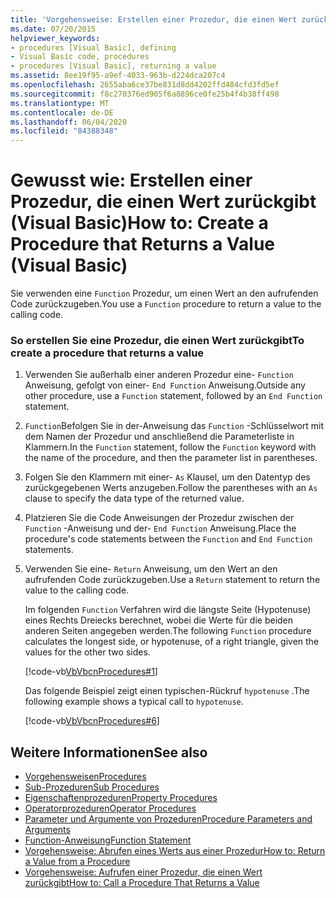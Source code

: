 ```yaml
---
title: 'Vorgehensweise: Erstellen einer Prozedur, die einen Wert zurückgibt'
ms.date: 07/20/2015
helpviewer_keywords:
- procedures [Visual Basic], defining
- Visual Basic code, procedures
- procedures [Visual Basic], returning a value
ms.assetid: 8ee19f95-a9ef-4033-963b-d224dca207c4
ms.openlocfilehash: 2655aba6ce37be831d8dd4202ffd484cfd3fd5ef
ms.sourcegitcommit: f8c270376ed905f6a8896ce0fe25b4f4b38ff498
ms.translationtype: MT
ms.contentlocale: de-DE
ms.lasthandoff: 06/04/2020
ms.locfileid: "84388348"
---
```

# <a name="how-to-create-a-procedure-that-returns-a-value-visual-basic"></a><span data-ttu-id="a46e9-102">Gewusst wie: Erstellen einer Prozedur, die einen Wert zurückgibt (Visual Basic)</span><span class="sxs-lookup"><span data-stu-id="a46e9-102">How to: Create a Procedure that Returns a Value (Visual Basic)</span></span>
<span data-ttu-id="a46e9-103">Sie verwenden eine `Function` Prozedur, um einen Wert an den aufrufenden Code zurückzugeben.</span><span class="sxs-lookup"><span data-stu-id="a46e9-103">You use a `Function` procedure to return a value to the calling code.</span></span>  
  
### <a name="to-create-a-procedure-that-returns-a-value"></a><span data-ttu-id="a46e9-104">So erstellen Sie eine Prozedur, die einen Wert zurückgibt</span><span class="sxs-lookup"><span data-stu-id="a46e9-104">To create a procedure that returns a value</span></span>  
  
1. <span data-ttu-id="a46e9-105">Verwenden Sie außerhalb einer anderen Prozedur eine- `Function` Anweisung, gefolgt von einer- `End Function` Anweisung.</span><span class="sxs-lookup"><span data-stu-id="a46e9-105">Outside any other procedure, use a `Function` statement, followed by an `End Function` statement.</span></span>  
  
2. <span data-ttu-id="a46e9-106">`Function`Befolgen Sie in der-Anweisung das `Function` -Schlüsselwort mit dem Namen der Prozedur und anschließend die Parameterliste in Klammern.</span><span class="sxs-lookup"><span data-stu-id="a46e9-106">In the `Function` statement, follow the `Function` keyword with the name of the procedure, and then the parameter list in parentheses.</span></span>  
  
3. <span data-ttu-id="a46e9-107">Folgen Sie den Klammern mit einer- `As` Klausel, um den Datentyp des zurückgegebenen Werts anzugeben.</span><span class="sxs-lookup"><span data-stu-id="a46e9-107">Follow the parentheses with an `As` clause to specify the data type of the returned value.</span></span>  
  
4. <span data-ttu-id="a46e9-108">Platzieren Sie die Code Anweisungen der Prozedur zwischen der `Function` -Anweisung und der- `End Function` Anweisung.</span><span class="sxs-lookup"><span data-stu-id="a46e9-108">Place the procedure's code statements between the `Function` and `End Function` statements.</span></span>  
  
5. <span data-ttu-id="a46e9-109">Verwenden Sie eine- `Return` Anweisung, um den Wert an den aufrufenden Code zurückzugeben.</span><span class="sxs-lookup"><span data-stu-id="a46e9-109">Use a `Return` statement to return the value to the calling code.</span></span>  
  
     <span data-ttu-id="a46e9-110">Im folgenden `Function` Verfahren wird die längste Seite (Hypotenuse) eines Rechts Dreiecks berechnet, wobei die Werte für die beiden anderen Seiten angegeben werden.</span><span class="sxs-lookup"><span data-stu-id="a46e9-110">The following `Function` procedure calculates the longest side, or hypotenuse, of a right triangle, given the values for the other two sides.</span></span>  
  
     [!code-vb[VbVbcnProcedures#1](~/samples/snippets/visualbasic/VS_Snippets_VBCSharp/VbVbcnProcedures/VB/Class1.vb#1)]  
  
     <span data-ttu-id="a46e9-111">Das folgende Beispiel zeigt einen typischen-Rückruf `hypotenuse` .</span><span class="sxs-lookup"><span data-stu-id="a46e9-111">The following example shows a typical call to `hypotenuse`.</span></span>  
  
     [!code-vb[VbVbcnProcedures#6](~/samples/snippets/visualbasic/VS_Snippets_VBCSharp/VbVbcnProcedures/VB/Class1.vb#6)]  
  
## <a name="see-also"></a><span data-ttu-id="a46e9-112">Weitere Informationen</span><span class="sxs-lookup"><span data-stu-id="a46e9-112">See also</span></span>

- [<span data-ttu-id="a46e9-113">Vorgehensweisen</span><span class="sxs-lookup"><span data-stu-id="a46e9-113">Procedures</span></span>](./index.md)
- [<span data-ttu-id="a46e9-114">Sub-Prozeduren</span><span class="sxs-lookup"><span data-stu-id="a46e9-114">Sub Procedures</span></span>](./sub-procedures.md)
- [<span data-ttu-id="a46e9-115">Eigenschaftenprozeduren</span><span class="sxs-lookup"><span data-stu-id="a46e9-115">Property Procedures</span></span>](./property-procedures.md)
- [<span data-ttu-id="a46e9-116">Operatorprozeduren</span><span class="sxs-lookup"><span data-stu-id="a46e9-116">Operator Procedures</span></span>](./operator-procedures.md)
- [<span data-ttu-id="a46e9-117">Parameter und Argumente von Prozeduren</span><span class="sxs-lookup"><span data-stu-id="a46e9-117">Procedure Parameters and Arguments</span></span>](./procedure-parameters-and-arguments.md)
- [<span data-ttu-id="a46e9-118">Function-Anweisung</span><span class="sxs-lookup"><span data-stu-id="a46e9-118">Function Statement</span></span>](../../../language-reference/statements/function-statement.md)
- [<span data-ttu-id="a46e9-119">Vorgehensweise: Abrufen eines Werts aus einer Prozedur</span><span class="sxs-lookup"><span data-stu-id="a46e9-119">How to: Return a Value from a Procedure</span></span>](./how-to-return-a-value-from-a-procedure.md)
- [<span data-ttu-id="a46e9-120">Vorgehensweise: Aufrufen einer Prozedur, die einen Wert zurückgibt</span><span class="sxs-lookup"><span data-stu-id="a46e9-120">How to: Call a Procedure That Returns a Value</span></span>](./how-to-call-a-procedure-that-returns-a-value.md)
